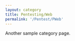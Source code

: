 ```yaml
---
layout: category
title: Pentesting/Web
permalink: '/Pentest/PWeb'
---
```


Another sample category page.
